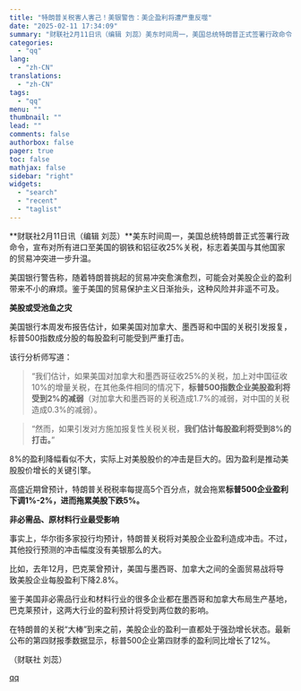 ```yaml
---
title: "特朗普关税害人害己！美银警告：美企盈利将遭严重反噬"
date: "2025-02-11 17:34:09"
summary: "财联社2月11日讯（编辑 刘蕊）美东时间周一，美国总统特朗普正式签署行政命令，宣布对所有进口至美国的..."
categories:
  - "qq"
lang:
  - "zh-CN"
translations:
  - "zh-CN"
tags:
  - "qq"
menu: ""
thumbnail: ""
lead: ""
comments: false
authorbox: false
pager: true
toc: false
mathjax: false
sidebar: "right"
widgets:
  - "search"
  - "recent"
  - "taglist"
---
```


**财联社2月11日讯（编辑 刘蕊）**美东时间周一，美国总统特朗普正式签署行政命令，宣布对所有进口至美国的钢铁和铝征收25%关税，标志着美国与其他国家的贸易冲突进一步升温。

美国银行警告称，随着特朗普挑起的贸易冲突愈演愈烈，可能会对美股企业的盈利带来不小的麻烦。鉴于美国的贸易保护主义日渐抬头，这种风险并非遥不可及。

**美股或受池鱼之灾**

美国银行本周发布报告估计，如果美国对加拿大、墨西哥和中国的关税引发报复，标普500指数成分股的每股盈利可能受到严重打击。

该行分析师写道：

> “我们估计，如果美国对加拿大和墨西哥征收25%的关税，加上对中国征收10%的增量关税，在其他条件相同的情况下，**标普500指数企业美股盈利将受到2%的减弱**（对加拿大和墨西哥的关税造成1.7%的减弱，对中国的关税造成0.3%的减弱）。

> “然而，如果引发对方施加报复性关税关税，**我们估计每股盈利将受到8%的打击。**”

8%的盈利降幅看似不大，实际上对美股股价的冲击是巨大的。因为盈利是推动美股股价增长的关键引擎。

高盛近期曾预计，特朗普关税税率每提高5个百分点，就会拖累**标普500企业盈利下调1%-2%，进而拖累美股下跌5%。**

**非必需品、原材料行业最受影响**

事实上，华尔街多家投行均预计，特朗普关税将对美股企业盈利造成冲击。不过，其他投行预测的冲击幅度没有美银那么的大。

比如，去年12月，巴克莱曾预计，美国与墨西哥、加拿大之间的全面贸易战将导致美股企业每股盈利下降2.8%。

鉴于美国非必需品行业和材料行业的很多企业都在墨西哥和加拿大布局生产基地，巴克莱预计，这两大行业的盈利预计将受到两位数的影响。

在特朗普的关税“大棒”到来之前，美股企业的盈利一直都处于强劲增长状态。最新公布的第四财报季数据显示，标普500企业第四财季的盈利同比增长了12%。

（财联社 刘蕊）

[qq](https://new.qq.com/rain/a/20250211A06SA900)
